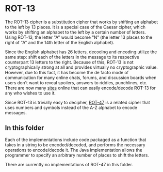 # ROT-13

The ROT-13 cipher is a substitution cipher that works by shifting an alphabet
to the left by 13 places. It is a special case of the Caesar cipher, which
works by shifting an alphabet to the left by a certain number of letters. Using
ROT-13, the letter "A" would become "N" (the letter 13 places to the right of
"A" and the 14th letter of the English alphabet).

Since the English alphabet has 26 letters, decoding and encoding utilize the
same step: shift each of the letters in the message to its respective
counterpart 13 letters to the right. Because of this, ROT-13 is not
cryptographically strong at all and provides virtually no cryptographic value.
However, due to this fact, it has become the de facto mode of communication for
many online chats, forums, and discussion boards when users don't want to
reveal spoilers, answers to riddles, punchlines, etc. There are now many
[sites](http://www.rot13.com/) online that can easily encode/decode ROT-13 for
any who wishes to use it.

Since ROT-13 is trivially easy to decipher, [ROT-47](https://rot47.net/) is a
related cipher that uses numbers and symbols instead of the A-Z alphabet to
encode messages.

## In this folder

Each of the implementations include code packaged as a function that takes in a
string to be encoded/decoded, and performs the necessary operations to
encode/decode it. The Java implementation allows the programmer to specify an
arbitrary number of places to shift the letters.

There are currently no implementations of ROT-47 in this folder.

